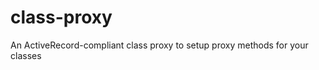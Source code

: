 class-proxy
===========

An ActiveRecord-compliant class proxy to setup proxy methods for your classes